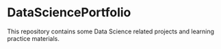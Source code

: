 # DataSciencePortfolio
This repository contains some Data Science related projects and learning practice materials.
